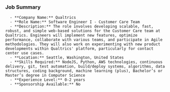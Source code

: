 ### Job Summary
      - **Company Name:** Qualtrics
      - **Role Name:** Software Engineer I - Customer Care Team
      - **Description:** The role involves developing scalable, fast, robust, and simple web-based solutions for the Customer Care team at Qualtrics. Engineers will implement new features, optimize performance, collaborate with various teams, and participate in Agile methodologies. They will also work on experimenting with new product developments within Qualtrics' platform, particularly for contact center use cases.
      - **Location:** Seattle, Washington, United States
      - **Skills Required:** NodeJS, Python, AWS technologies, continuous delivery, git, test automation, build/deploy systems, algorithms, data structures, coding background, machine learning (plus), Bachelor’s or Master’s degree in Computer Science
      - **Experience Level:** 0-2 years
      - **Sponsorship Available:** No
      